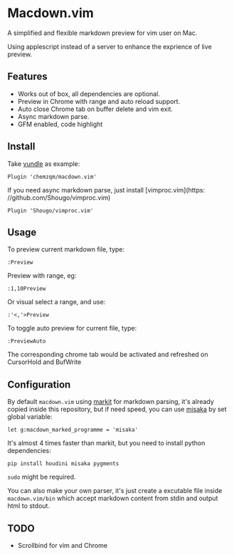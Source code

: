 # Macdown.vim

A simplified and flexible markdown preview for vim user on Mac.

Using applescript instead of a server to enhance the exprience of live preview.

## Features

* Works out of box, all dependencies are optional.
* Preview in Chrome with range and auto reload support.
* Auto close Chrome tab on buffer delete and vim exit.
* Async markdown parse.
* GFM enabled, code highlight

## Install

Take [vundle](https://github.com/VundleVim/Vundle.vim) as example:

    Plugin 'chemzqm/macdown.vim'

If you need async markdown parse, just install
[vimproc.vim](https: //github.com/Shougo/vimproc.vim)

    Plugin 'Shougo/vimproc.vim'

## Usage

To preview current markdown file, type:

    :Preview

Preview with range, eg:

    :1,10Preview

Or visual select a range, and use:

    :'<,'>Preview

To toggle auto preview for current file, type:

    :PreviewAuto

The corresponding chrome tab would be activated and refreshed on CursorHold and
BufWrite

## Configuration

By default `macdown.vim` using [markit](https://github.com/lepture/markit) for
markdown parsing, it's already copied inside this repository, but if need speed,
you can use [misaka](https://github.com/FSX/misaka) by set global variable:

    let g:macdown_marked_programme = 'misaka'

It's almost 4 times faster than markit, but you need to install python
dependencies:

    pip install houdini misaka pygments

`sudo` might be required.

You can also make your own parser, it's just create a excutable file inside
`macdown.vim/bin` which accept markdown content from stdin and output html to
stdout.

## TODO

* Scrollbind for vim and Chrome
